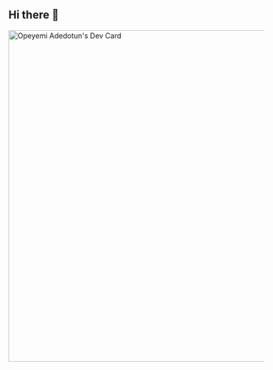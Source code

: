 ## Hi there 👋
<a href="https://app.daily.dev/opeyemiadedotun"><img src="https://api.daily.dev/devcards/v2/3x4tTesUDo8SeopexphWq.png?type=wide&r=2y2" width="652" alt="Opeyemi Adedotun's Dev Card"/></a>
<!--
**opeadedotun/opeadedotun** is a ✨ _special_ ✨ repository because its `README.md` (this file) appears on your GitHub profile.

Here are some ideas to get you started:

- 🔭 I’m currently working on ...
- 🌱 I’m currently learning ...
- 👯 I’m looking to collaborate on ...
- 🤔 I’m looking for help with ...
- 💬 Ask me about ...
- 📫 How to reach me: ...
- 😄 Pronouns: ...
- ⚡ Fun fact: ...
-->
